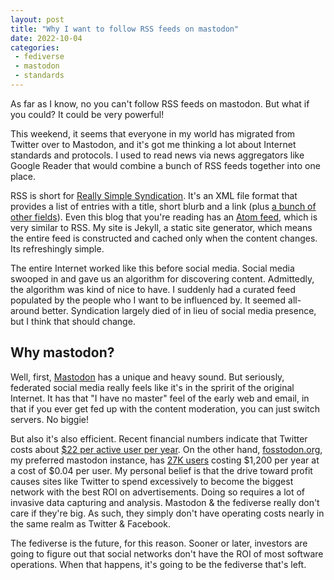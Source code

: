 ```yaml
---
layout: post
title: "Why I want to follow RSS feeds on mastodon"
date: 2022-10-04
categories:
 - fediverse
 - mastodon
 - standards
---
```


As far as I know, no you can't follow RSS feeds on mastodon. But what if you could? It could be
very powerful!

This weekend, it seems that everyone in my world has migrated from Twitter over to Mastodon, and
it's got me thinking a lot about Internet standards and protocols. I used to read news via news 
aggregators like Google Reader that would combine a bunch of RSS feeds together into one place.

RSS is short for [Really Simple Syndication][def]. It's an XML file format that provides a list
of entries with a title, short blurb and a link (plus [a bunch of other fields][fields]). Even
this blog that you're reading has an [Atom feed][feed], which is very similar to RSS. My site is
Jekyll, a static site generator, which means the entire feed is constructed and cached only when
the content changes. Its refreshingly simple.

The entire Internet worked like this before social media. Social media swooped in and gave us an
algorithm for discovering content. Admittedly, the algorithm was kind of nice to have. I suddenly
had a curated feed populated by the people who I want to be influenced by. It seemed all-around better.
Syndication largely died of in lieu of social media presence, but I think that should change.


## Why mastodon?
Well, first, [Mastodon][music] has a unique and heavy sound. But seriously, federated social media
really feels like it's in the spririt of the original Internet. It has that "I have no master"
feel of the early web and email, in that if you ever get fed up with the content moderation, you
can just switch servers. No biggie!

But also it's also efficient. Recent financial numbers indicate that Twitter costs about [$22 per
active user per year][mau]. On the other hand, [fosstodon.org][foss], my preferred mastodon instance,
has [27K users][fosscost] costing $1,200 per year at a cost of $0.04 per user. My personal belief is
that the drive toward profit causes sites like Twitter to spend excessively to become the biggest 
network with the best ROI on advertisements. Doing so requires a lot of invasive data capturing
and analysis. Mastodon & the fediverse really don't care if they're big. As such, they simply don't
have operating costs nearly in the same realm as Twitter & Facebook.

The fediverse is the future, for this reason. Sooner or later, investors are going to figure out
that social networks don't have the ROI of most software operations. When that happens, it's going 
to be the fediverse that's left.


## 


 [def]: https://en.wikipedia.org/wiki/RSS
 [fields]: https://validator.w3.org/feed/docs/rss2.html
 [feed]: https://timkellogg.me/blog/atom.xml
 [music]: https://open.spotify.com/track/3jagGO7eHHuaD53ibehkux?si=5e80c62a56a840b7
 [mau]: https://www.businessofapps.com/data/twitter-statistics/
 [foss]: https://fosstodon.org/about
 [fosscost]: https://dataconomy.com/2022/11/best-mastodon-server-list-and-how-to-change/